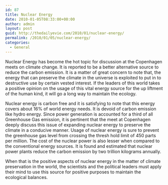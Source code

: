 ```yaml
---
id: 87
title: Nuclear Energy
date: 2010-01-05T08:33:00+00:00
author: admin
layout: post
guid: http://thedailyevie.com/2010/01/nuclear-energy/
permalink: /2010/01/05/nuclear-energy/
categories:
  - General
---
```

Nuclear Energy has become the hot topic for discussion at the Copenhagen meets on climate change. It is reported to be a better alternative source to reduce the carbon emission. It is a matter of great concern to note that, the energy that can preserve the climate in the universe is exploited to put in to destructive use by certain vested interest. If the leaders of this world takes a positive opinion on the usage of this vital energy source for the up liftment of the human kind, it will go a long way to maintain the ecology.

Nuclear energy is carbon free and it is satisfying to note that this energy covers about 16% of world energy needs. It is devoid of carbon emission like hydro energy. Since power generation is accounted for a third of all Greenhouse Gas emission, it is pertinent that the meet at Copenhagen deeply discuss this issue of expanding nuclear energy to preserve the climate in a conducive manner. Usage of nuclear energy is sure to prevent the greenhouse gas level from crossing the thresh hold limit of 450 parts per million. The cost of the nuclear power is also lesser when compared to the conventional energy sources. It is found and estimated that nuclear power plants reduce the carbon emission by two trillion kilograms annually.

When that is the positive aspects of nuclear energy in the matter of climate preservation in the world, the scientists and the political leaders must apply their mind to use this source for positive purposes to maintain the ecological balances.